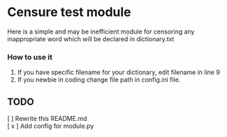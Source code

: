 # Censure test module

Here is a simple and may be inefficient module for censoring any inappropriate word which will be declared in dictionary.txt

### How to use it
1. If you have specific filename for your dictionary, edit filename in line 9
2. If you newbie in coding change file path in config.ini file.

## TODO
[ ] Rewrite this README.md\
[ x ] Add config for module.py
